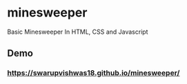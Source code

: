 # minesweeper
Basic Minesweeper In HTML, CSS and Javascript

## Demo
### https://swarupvishwas18.github.io/minesweeper/
